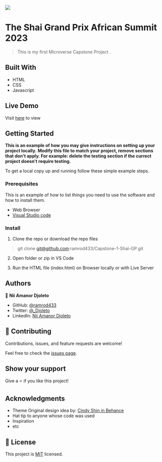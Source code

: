 ![](https://img.shields.io/badge/Microverse-blueviolet)

# The Shai Grand Prix African Summit 2023

> This is my first Microverse Capstone Project .

## Built With

- HTML
- CSS
- Javascript

## Live Demo

Visit [here](https:https://ramrod433.github.io/Capstone-1-Shai-GP/) to view

## Getting Started

**This is an example of how you may give instructions on setting up your project locally.**
**Modify this file to match your project, remove sections that don't apply. For example: delete the testing section if the currect project doesn't require testing.**

To get a local copy up and running follow these simple example steps.

### Prerequisites

This is an example of how to list things you need to use the software and how to install them.

- Web Browser
- [Visual Studio code](https://code.visualstudio.com/)

### Install

1. Clone the repo or download the repo files

> git clone git@github.com:ramrod433/Capstone-1-Shai-GP.git

2. Open folder or zip in VS Code

3. Run the HTML file (index.html) on Browser locally or with Live Server

## Authors

👤 **Nii Amanor Djoleto**

- GitHub: [@ramrod433](https://github.com/ramrod433)
- Twitter: [@\_Djoleto](https://twitter.com/_djoleto_)
- LinkedIn: [Nii Amanor Djoleto](https://linkedin.com/in/nii-amanor-djoleto-072b8a14a)

## 🤝 Contributing

Contributions, issues, and feature requests are welcome!

Feel free to check the [issues page](https://github.com/ramrod433/Hello-World/issues).

## Show your support

Give a ⭐️ if you like this project!

## Acknowledgments

- Theme Original design idea by: [Cindy Shin in Behance](https://www.behance.net/adagio07)
- Hat tip to anyone whose code was used
- Inspiration
- etc

## 📝 License

This project is [MIT](./MIT.md) licensed.
